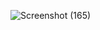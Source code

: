 ![Screenshot (165)](https://user-images.githubusercontent.com/50109935/130581695-358e1038-2e62-41fd-9f8b-a0c13fc492fb.png)
